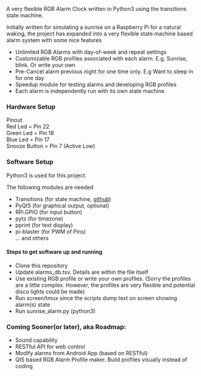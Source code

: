 
A very flexible RGB Alarm Clock written in Python3 using the transitions state machine.

Initially written for simulating a sunrise on a Raspberry Pi for a natural waking, 
the project has expanded into a very flexible state machine based alarm system 
with some nice features
- Unlimited RGB Alarms with day-of-week and repeat settings
- Customizable RGB profiles associated with each alarm. E.g. Sunrise, blink. Or write your own
- Pre-Cancel alarm previous night for one time only. E.g Want to sleep in for one day
- Speedup module for testing alarms and developing RGB profiles
- Each alarm is independently run with its own state machine

### Hardware Setup

Pinout  
Red Led = Pin 22  
Green Led = Pin 18  
Blue Led = Pin 17  
Snooze Button = Pin 7 (Active Low)


### Software Setup

Python3 is used for this project.

The following modules are needed
- Transitions (for state machine, [github](https://github.com/tyarkoni/transitions.git))
- PyQt5 (for graphical output, optional)
- RPi.GPIO (for input button)
- pytz (for timezone)
- pprint (for text display)
- pi-blaster (for PWM of Pins)  
... and others


#### Steps to get software up and running
* Clone this repository
* Update alarms\_db.tsv. Details are within the file itself
* Use existing RGB profile or write your own profiles. (Sorry the profiles are
  a little complex. However, the profiles are very flexible and potential disco
  lights could be made)
* Run screen/tmux since the scripts dump text on screen showing alarm(s) state
* Run sunrise\_alarm.py (python3)


### Coming Sooner(or later), aka Roadmap:
- Sound capability
- RESTful API for web control
- Modify alarms from Android App (based on RESTful)
- Qt5 based RGB Alarm Profile maker. Build profiles visually instead of coding
